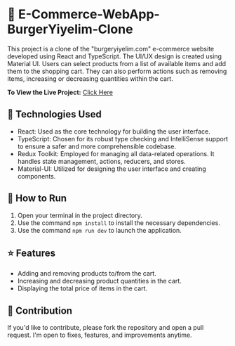 # 🛒 E-Commerce-WebApp-BurgerYiyelim-Clone

This project is a clone of the "burgeryiyelim.com" e-commerce website developed using React and TypeScript. The UI/UX design is created using Material UI. Users can select products from a list of available items and add them to the shopping cart. They can also perform actions such as removing items, increasing or decreasing quantities within the cart.

**To View the Live Project:** [Click Here](https://e-commerce-wepapp-burgeryiyelim-clone.netlify.app/)

## 🚀 Technologies Used

- React: Used as the core technology for building the user interface.
- TypeScript: Chosen for its robust type checking and IntelliSense support to ensure a safer and more comprehensible codebase.
- Redux Toolkit: Employed for managing all data-related operations. It handles state management, actions, reducers, and stores.
- Material-UI: Utilized for designing the user interface and creating components.

## 🏃 How to Run

1. Open your terminal in the project directory.
2. Use the command `npm install` to install the necessary dependencies.
3. Use the command `npm run dev` to launch the application.

## ⭐ Features

- Adding and removing products to/from the cart.
- Increasing and decreasing product quantities in the cart.
- Displaying the total price of items in the cart.

## 🤝  Contribution

If you'd like to contribute, please fork the repository and open a pull request. I'm open to fixes, features, and improvements anytime.


